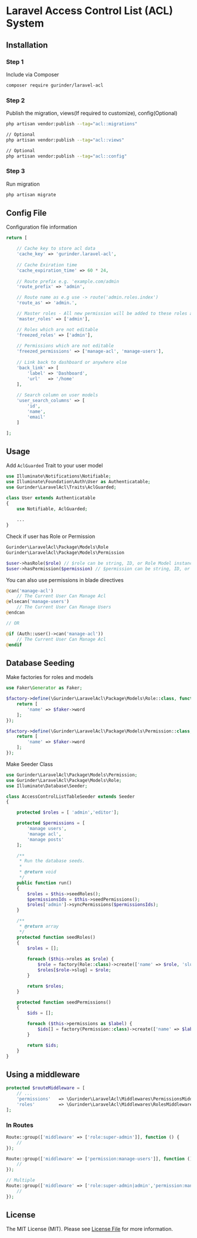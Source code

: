 # Laravel Access Control List (ACL) System

## Installation
### Step 1 
Include via Composer

```bash
composer require gurinder/laravel-acl
```
### Step 2
Publish the migration, views(If required to customize), config(Optional)
``` bash
php artisan vendor:publish --tag="acl::migrations"

// Optional
php artisan vendor:publish --tag="acl::views"

// Optional
php artisan vendor:publish --tag="acl::config"
```
### Step 3
Run migration
```bash
php artisan migrate
```
## Config File
Configuration file information

```php
return [

    // Cache key to store acl data
    'cache_key' => 'gurinder.laravel-acl',
    
    // Cache Exiration time
    'cache_expiration_time' => 60 * 24,
    
    // Route prefix e.g. 'example.com/admin
    'route_prefix' => 'admin',

    // Route name as e.g use -> route('admin.roles.index')
    'route_as' => 'admin.',

    // Master roles - All new permission will be added to these roles automatically.
    'master_roles' => ['admin'],

    // Roles which are not editable
    'freezed_roles' => ['admin'],
    
    // Permissions which are not editable
    'freezed_permissions' => ['manage-acl', 'manage-users'],
    
    // Link back to dashboard or anywhere else
    'back_link' => [
        'label' => 'Dashboard',
        'url'   => '/home'
    ],
    
    // Search column on user models
    'user_search_columns' => [
        'id',
        'name',
        'email'
    ]

];
```

## Usage
Add `AclGuarded` Trait to your user model
```php
use Illuminate\Notifications\Notifiable;
use Illuminate\Foundation\Auth\User as Authenticatable;
use Gurinder\LaravelAcl\Traits\AclGuarded;

class User extends Authenticatable
{
    use Notifiable, AclGuarded;
    
    ...
}
```

Check if user has Role or Permission
```php
Gurinder\LaravelAcl\Package\Models\Role
Gurinder\LaravelAcl\Package\Models\Permission

$user->hasRole($role) // $role can be string, ID, or Role Model instance
$user->hasPermission($permission) // $permission can be string, ID, or Permission Model instance
```

You can also use permissions in blade directives
```php
@can('manage-acl')
    // The Current User Can Manage Acl
@elsecan('manage-users')
    // The Current User Can Manage Users
@endcan

// OR

@if (Auth::user()->can('manage-acl'))
    // The Current User Can Manage Acl
@endif

```

## Database Seeding
Make factories for roles and models
```php
use Faker\Generator as Faker;

$factory->define(\Gurinder\LaravelAcl\Package\Models\Role::class, function (Faker $faker) {
    return [
        'name' => $faker->word
    ];
});

$factory->define(\Gurinder\LaravelAcl\Package\Models\Permission::class, function (Faker $faker) {
    return [
        'name' => $faker->word
    ];
});
```
Make Seeder Class

```php
use Gurinder\LaravelAcl\Package\Models\Permission;
use Gurinder\LaravelAcl\Package\Models\Role;
use Illuminate\Database\Seeder;

class AccessControlListTableSeeder extends Seeder
{

    protected $roles = [ 'admin','editor'];

    protected $permissions = [
        'manage users',
        'manage acl',
        'manage posts'
    ];

    /**
     * Run the database seeds.
     *
     * @return void
     */
    public function run()
    {
        $roles = $this->seedRoles();
        $permissionsIds = $this->seedPermissions();
        $roles['admin']->syncPermissions($permissionsIds);
    }

    /**
     * @return array
     */
    protected function seedRoles()
    {
        $roles = [];
        
        foreach ($this->roles as $role) {
            $role = factory(Role::class)->create(['name' => $role, 'slug' => str_slug($role)]);
            $roles[$role->slug] = $role;
        }

        return $roles;
    }

    protected function seedPermissions()
    {
        $ids = [];

        foreach ($this->permissions as $label) {
            $ids[] = factory(Permission::class)->create(['name' => $label, 'slug' => str_slug($label)])->id;
        }

        return $ids;
    }
}
```
## Using a middleware
```php
protected $routeMiddleware = [
    // ...
    'permissions'   => \Gurinder\LaravelAcl\Middlewares\PermissionsMiddleware::class,
    'roles'         => \Gurinder\LaravelAcl\Middlewares\RolesMiddleware::class
];
```
### In Routes
```php
Route::group(['middleware' => ['role:super-admin']], function () {
    //
});

Route::group(['middleware' => ['permission:manage-users']], function () {
    //
});

// Multiple
Route::group(['middleware' => ['role:super-admin|admin','permission:manage-users|manage-posts']], function () {
    //
});
```

## License

The MIT License (MIT). Please see [License File](LICENSE.md) for more information.